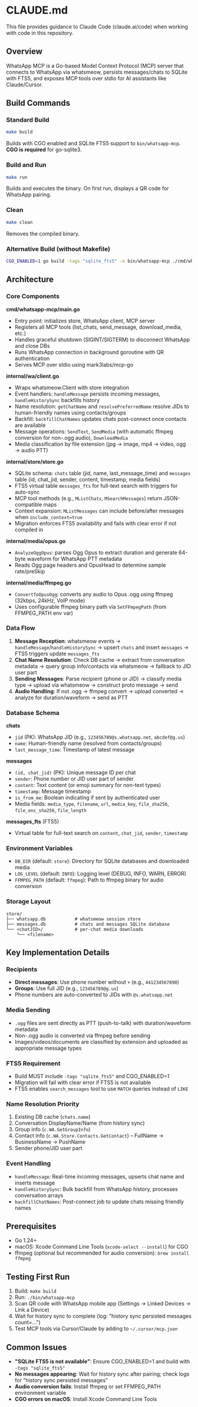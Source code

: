 # CLAUDE.md

This file provides guidance to Claude Code (claude.ai/code) when working with code in this repository.

## Overview

WhatsApp MCP is a Go-based Model Context Protocol (MCP) server that connects to WhatsApp via whatsmeow, persists messages/chats to SQLite with FTS5, and exposes MCP tools over stdio for AI assistants like Claude/Cursor.

## Build Commands

### Standard Build

```bash
make build
```

Builds with CGO enabled and SQLite FTS5 support to `bin/whatsapp-mcp`. **CGO is required** for go-sqlite3.

### Build and Run

```bash
make run
```

Builds and executes the binary. On first run, displays a QR code for WhatsApp pairing.

### Clean

```bash
make clean
```

Removes the compiled binary.

### Alternative Build (without Makefile)

```bash
CGO_ENABLED=1 go build -tags "sqlite_fts5" -o bin/whatsapp-mcp ./cmd/whatsapp-mcp
```

## Architecture

### Core Components

**cmd/whatsapp-mcp/main.go**

- Entry point: initializes store, WhatsApp client, MCP server
- Registers all MCP tools (list_chats, send_message, download_media, etc.)
- Handles graceful shutdown (SIGINT/SIGTERM) to disconnect WhatsApp and close DBs
- Runs WhatsApp connection in background goroutine with QR authentication
- Serves MCP over stdio using mark3labs/mcp-go

**internal/wa/client.go**

- Wraps whatsmeow.Client with store integration
- Event handlers: `handleMessage` persists incoming messages, `handleHistorySync` backfills history
- Name resolution: `getChatName` and `resolvePreferredName` resolve JIDs to human-friendly names using contacts/groups
- Backfill: `backfillChatNames` updates chats post-connect once contacts are available
- Message operations: `SendText`, `SendMedia` (with automatic ffmpeg conversion for non-.ogg audio), `DownloadMedia`
- Media classification by file extension (jpg → image, mp4 → video, ogg → audio PTT)

**internal/store/store.go**

- SQLite schema: `chats` table (jid, name, last_message_time) and `messages` table (id, chat_jid, sender, content, timestamp, media fields)
- FTS5 virtual table `messages_fts` for full-text search with triggers for auto-sync
- MCP tool methods (e.g., `MListChats`, `MSearchMessages`) return JSON-compatible maps
- Context expansion: `MListMessages` can include before/after messages when `include_context=true`
- Migration enforces FTS5 availability and fails with clear error if not compiled in

**internal/media/opus.go**

- `AnalyzeOggOpus`: parses Ogg Opus to extract duration and generate 64-byte waveform for WhatsApp PTT metadata
- Reads Ogg page headers and OpusHead to determine sample rate/preSkip

**internal/media/ffmpeg.go**

- `ConvertToOpusOgg`: converts any audio to Opus .ogg using ffmpeg (32kbps, 24kHz, VoIP mode)
- Uses configurable ffmpeg binary path via `SetFFmpegPath` (from FFMPEG_PATH env var)

### Data Flow

1. **Message Reception**: whatsmeow events → `handleMessage`/`handleHistorySync` → upsert `chats` and insert `messages` → FTS5 triggers update `messages_fts`
2. **Chat Name Resolution**: Check DB cache → extract from conversation metadata → query group info/contacts via whatsmeow → fallback to JID user part
3. **Sending Messages**: Parse recipient (phone or JID) → classify media type → upload via whatsmeow → construct proto message → send
4. **Audio Handling**: If not .ogg → ffmpeg convert → upload converted → analyze for duration/waveform → send as PTT

### Database Schema

**chats**

- `jid` (PK): WhatsApp JID (e.g., `123456789@s.whatsapp.net`, `abcdef@g.us`)
- `name`: Human-friendly name (resolved from contacts/groups)
- `last_message_time`: Timestamp of latest message

**messages**

- `(id, chat_jid)` (PK): Unique message ID per chat
- `sender`: Phone number or JID user part of sender
- `content`: Text content (or emoji summary for non-text types)
- `timestamp`: Message timestamp
- `is_from_me`: Boolean indicating if sent by authenticated user
- Media fields: `media_type`, `filename`, `url`, `media_key`, `file_sha256`, `file_enc_sha256`, `file_length`

**messages_fts** (FTS5)

- Virtual table for full-text search on `content`, `chat_jid`, `sender`, `timestamp`

### Environment Variables

- `DB_DIR` (default: `store`): Directory for SQLite databases and downloaded media
- `LOG_LEVEL` (default: `INFO`): Logging level (DEBUG, INFO, WARN, ERROR)
- `FFMPEG_PATH` (default: `ffmpeg`): Path to ffmpeg binary for audio conversion

### Storage Layout

```
store/
├── whatsapp.db           # whatsmeow session store
├── messages.db           # chats and messages SQLite database
└── <chatJID>/            # per-chat media downloads
    └── <filename>
```

## Key Implementation Details

### Recipients

- **Direct messages**: Use phone number without `+` (e.g., `441234567890`)
- **Groups**: Use full JID (e.g., `123456789@g.us`)
- Phone numbers are auto-converted to JIDs with `@s.whatsapp.net`

### Media Sending

- `.ogg` files are sent directly as PTT (push-to-talk) with duration/waveform metadata
- Non-.ogg audio is converted via ffmpeg before sending
- Images/videos/documents are classified by extension and uploaded as appropriate message types

### FTS5 Requirement

- Build MUST include `-tags "sqlite_fts5"` and CGO_ENABLED=1
- Migration will fail with clear error if FTS5 is not available
- FTS5 enables `search_messages` tool to use `MATCH` queries instead of `LIKE`

### Name Resolution Priority

1. Existing DB cache (`chats.name`)
2. Conversation DisplayName/Name (from history sync)
3. Group info (`c.WA.GetGroupInfo`)
4. Contact info (`c.WA.Store.Contacts.GetContact`) – FullName → BusinessName → PushName
5. Sender phone/JID user part

### Event Handling

- `handleMessage`: Real-time incoming messages, upserts chat name and inserts message
- `handleHistorySync`: Bulk backfill from WhatsApp history, processes conversation arrays
- `backfillChatNames`: Post-connect job to update chats missing friendly names

## Prerequisites

- Go 1.24+
- macOS: Xcode Command Line Tools (`xcode-select --install`) for CGO
- ffmpeg (optional but recommended for audio conversion): `brew install ffmpeg`

## Testing First Run

1. Build: `make build`
2. Run: `./bin/whatsapp-mcp`
3. Scan QR code with WhatsApp mobile app (Settings → Linked Devices → Link a Device)
4. Wait for history sync to complete (log: "history sync persisted messages count=...")
5. Test MCP tools via Cursor/Claude by adding to `~/.cursor/mcp.json`

## Common Issues

- **"SQLite FTS5 is not available"**: Ensure CGO_ENABLED=1 and build with `-tags "sqlite_fts5"`
- **No messages appearing**: Wait for history sync after pairing; check logs for "history sync persisted messages"
- **Audio conversion fails**: Install ffmpeg or set FFMPEG_PATH environment variable
- **CGO errors on macOS**: Install Xcode Command Line Tools
